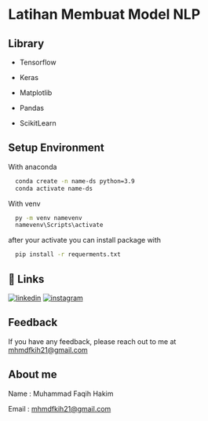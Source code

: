 
# Latihan Membuat Model NLP



## Library 
- Tensorflow

- Keras

- Matplotlib

- Pandas

- ScikitLearn



## Setup Environment

With anaconda
```bash
  conda create -n name-ds python=3.9
  conda activate name-ds
```
With venv
```bash
  py -m venv namevenv
  namevenv\Scripts\activate
```
after your activate you can install package with
```bash
  pip install -r requerments.txt
```

## 🔗 Links
[![linkedin](https://img.shields.io/badge/linkedin-0A66C2?style=for-the-badge&logo=linkedin&logoColor=white)](https://www.linkedin.com/in/faqih-hakim/)
[![instagram](https://img.shields.io/badge/instagram-000?style=for-the-badge&logo=instagram&logoColor=white)](https://www.instagram.com/fqihhkim21_/?hl=id)


## Feedback

If you have any feedback, please reach out to me at mhmdfkih21@gmail.com


## About me

Name    : Muhammad Faqih Hakim 

Email : mhmdfkih21@gmail.com
